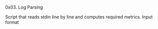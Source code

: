 0x03. Log Parsing

Script that reads stdin line by line and computes required metrics. Input format

